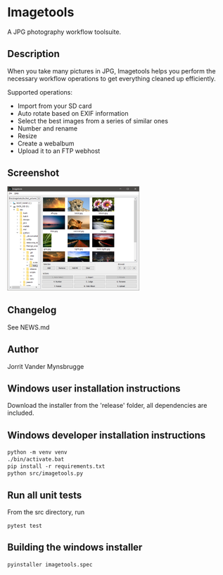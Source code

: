 # Imagetools
A JPG photography workflow toolsuite.

## Description
When you take many pictures in JPG, Imagetools helps you perform the necessary workflow operations to get everything cleaned up efficiently. 

Supported operations:

* Import from your SD card
* Auto rotate based on EXIF information
* Select the best images from a series of similar ones
* Number and rename
* Resize
* Create a webalbum
* Upload it to an FTP webhost

## Screenshot
[<img src="doc/screenshots/v3.0/main_window.png" width="300"/>](doc/screenshots/v3.0/main_window.png)

## Changelog
See NEWS.md

## Author
Jorrit Vander Mynsbrugge

## Windows user installation instructions
Download the installer from the 'release' folder, all dependencies are included.

## Windows developer installation instructions
```
python -m venv venv
./bin/activate.bat
pip install -r requirements.txt
python src/imagetools.py 
```

## Run all unit tests
From the src directory, run 
```
pytest test
```

## Building the windows installer
```commandline
pyinstaller imagetools.spec
```